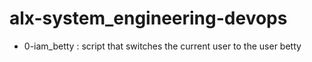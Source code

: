 # alx-system_engineering-devops

* 0-iam_betty : script that switches the current user to the user betty
